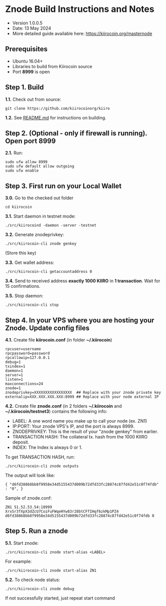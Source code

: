 Znode Build Instructions and Notes
=============================
 - Version 1.0.0.5
 - Date: 13 May 2024
 - More detailed guide available here: https://kiirocoin.org/masternode

Prerequisites
-------------
 - Ubuntu 16.04+
 - Libraries to build from Kiirocoin source
 - Port **8999** is open

Step 1. Build
----------------------
**1.1.**  Check out from source:

    git clone https://github.com/kiirocoinorg/kiiro

**1.2.**  See [README.md](README.md) for instructions on building.

Step 2. (Optional - only if firewall is running). Open port 8999
----------------------
**2.1.**  Run:

    sudo ufw allow 8999
    sudo ufw default allow outgoing
    sudo ufw enable

Step 3. First run on your Local Wallet
----------------------
**3.0.**  Go to the checked out folder

    cd kiirocoin

**3.1.**  Start daemon in testnet mode:

    ./src/kiirocoind -daemon -server -testnet

**3.2.**  Generate znodeprivkey:

    ./src/kiirocoin-cli znode genkey

(Store this key)

**3.3.**  Get wallet address:

    ./src/kiirocoin-cli getaccountaddress 0

**3.4.**  Send to received address **exactly 1000 KIIRO** in **1 transaction**. Wait for 15 confirmations.

**3.5.**  Stop daemon:

    ./src/kiirocoin-cli stop

Step 4. In your VPS where you are hosting your Znode. Update config files
----------------------
**4.1.**  Create file **kiirocoin.conf** (in folder **~/.kiirocoin**)

    rpcuser=username
    rpcpassword=password
    rpcallowip=127.0.0.1
    debug=1
    txindex=1
    daemon=1
    server=1
    listen=1
    maxconnections=24
    znode=1
    znodeprivkey=XXXXXXXXXXXXXXXXX  ## Replace with your znode private key
    externalip=XXX.XXX.XXX.XXX:8999 ## Replace with your node external IP

**4.2.**  Create file **znode.conf** (in 2 folders **~/.kiirocoin** and **~/.kiirocoin/testnet3**) contains the following info:
 - LABEL: A one word name you make up to call your node (ex. ZN1)
 - IP:PORT: Your znode VPS's IP, and the port is always 8999.
 - ZNODEPRIVKEY: This is the result of your "znode genkey" from earlier.
 - TRANSACTION HASH: The collateral tx. hash from the 1000 KIIRO deposit.
 - INDEX: The Index is always 0 or 1.

To get TRANSACTION HASH, run:

    ./src/kiirocoin-cli znode outputs

The output will look like:

    { "d6fd38868bb8f9958e34d5155437d009b72dfd33fc28874c87fd42e51c0f74fdb" : "0", }

Sample of znode.conf:

    ZN1 51.52.53.54:18999 XrxSr3fXpX3dZcU7CoiFuFWqeHYw83r28btCFfIHqf6zkMp1PZ4 d6fd38868bb8f9958e34d5155437d009b72dfd33fc28874c87fd42e51c0f74fdb 0

Step 5. Run a znode
----------------------
**5.1.**  Start znode:

    ./src/kiirocoin-cli znode start-alias <LABEL>

For example:

    ./src/kiirocoin-cli znode start-alias ZN1

**5.2.**  To check node status:

    ./src/kiirocoin-cli znode debug

If not successfully started, just repeat start command
